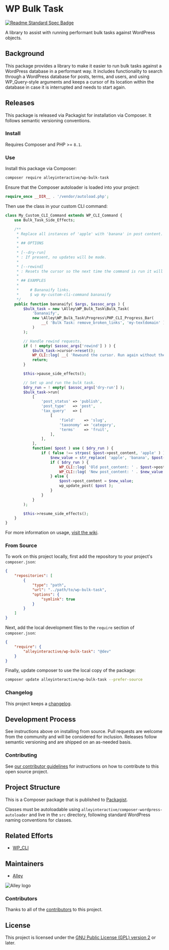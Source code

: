 # WP Bulk Task

[![Readme Standard Spec Badge](https://img.shields.io/badge/readme%20style-standard-brightgreen.svg?style=flat-square)](https://github.com/RichardLitt/standard-readme)

A library to assist with running performant bulk tasks against WordPress objects.

## Background

This package provides a library to make it easier to run bulk tasks against a
WordPress database in a performant way. It includes functionality to search
through a WordPress database for posts, terms, and users, and using WP_Query-style arguments and keeps
a cursor of its location within the database in case it is interrupted and needs
to start again.

## Releases

This package is released via Packagist for installation via Composer. It follows
semantic versioning conventions.

### Install

Requires Composer and PHP >= `8.1`.

### Use

Install this package via Composer:

```sh
composer require alleyinteractive/wp-bulk-task
```

Ensure that the Composer autoloader is loaded into your project:

```php
require_once __DIR__ . '/vendor/autoload.php';
```

Then use the class in your custom CLI command:

```php
class My_Custom_CLI_Command extends WP_CLI_Command {
	use Bulk_Task_Side_Effects;

	/**
	 * Replace all instances of 'apple' with 'banana' in post content.
	 *
	 * ## OPTIONS
	 *
	 * [--dry-run]
	 * : If present, no updates will be made.
	 *
	 * [--rewind]
	 * : Resets the cursor so the next time the command is run it will start from the beginning.
	 *
	 * ## EXAMPLES
	 *
	 *     # Bananaify links.
	 *     $ wp my-custom-cli-command bananaify
	 */
	public function bananaify( $args, $assoc_args ) {
		$bulk_task = new \Alley\WP_Bulk_Task\Bulk_Task(
			'bananaify',
			new \Alley\WP_Bulk_Task\Progress\PHP_CLI_Progress_Bar(
				__( 'Bulk Task: remove_broken_links', 'my-textdomain' )
			)
		);

		// Handle rewind requests.
		if ( ! empty( $assoc_args['rewind'] ) ) {
			$bulk_task->cursor->reset();
			WP_CLI::log( __( 'Rewound the cursor. Run again without the --rewind flag to process posts.', 'my-textdomain' ) );
			return;
		}

		$this->pause_side_effects();

		// Set up and run the bulk task.
		$dry_run = ! empty( $assoc_args['dry-run'] );
		$bulk_task->run(
			[
				'post_status' => 'publish',
				'post_type'   => 'post',
				'tax_query'   => [
					[
						'field'    => 'slug',
						'taxonomy' => 'category',
						'terms'    => 'fruit',
					],
				],
			],
			function( $post ) use ( $dry_run ) {
				if ( false !== strpos( $post->post_content, 'apple' ) ) {
					$new_value = str_replace( 'apple', 'banana', $post->post_content );
					if ( $dry_run ) {
						WP_CLI::log( 'Old post_content: ' . $post->post_content );
						WP_CLI::log( 'New post_content: ' . $new_value );
					} else {
						$post->post_content = $new_value;
						wp_update_post( $post );
					}
				}
			}
		);

		$this->resume_side_effects();
	}
}
```

For more information on usage,
[visit the wiki](https://github.com/alleyinteractive/wp-bulk-task/wiki).


### From Source

To work on this project locally, first add the repository to your project's
`composer.json`:

```json
{
	"repositories": [
		{
			"type": "path",
			"url": "../path/to/wp-bulk-task",
			"options": {
				"symlink": true
			}
		}
	]
}
```

Next, add the local development files to the `require` section of
`composer.json`:

```json
{
	"require": {
		"alleyinteractive/wp-bulk-task": "@dev"
	}
}
```

Finally, update composer to use the local copy of the package:

```sh
composer update alleyinteractive/wp-bulk-task --prefer-source
```

### Changelog

This project keeps a [changelog](CHANGELOG.md).

## Development Process

See instructions above on installing from source. Pull requests are welcome from
the community and will be considered for inclusion. Releases follow semantic
versioning and are shipped on an as-needed basis.

### Contributing

See [our contributor guidelines](CONTRIBUTING.md) for instructions on how to
contribute to this open source project.

## Project Structure

This is a Composer package that is published to
[Packagist](https://packagist.org/).

Classes must be autoloadable using
`alleyinteractive/composer-wordpress-autoloader` and live in the `src`
directory, following standard WordPress naming conventions for classes.

## Related Efforts

- [WP_CLI](https://github.com/wp-cli/wp-cli)

## Maintainers

- [Alley](https://github.com/alleyinteractive)

![Alley logo](https://avatars.githubusercontent.com/u/1733454?s=200&v=4)

### Contributors

Thanks to all of the [contributors](CONTRIBUTORS.md) to this project.

## License

This project is licensed under the
[GNU Public License (GPL) version 2](LICENSE) or later.

